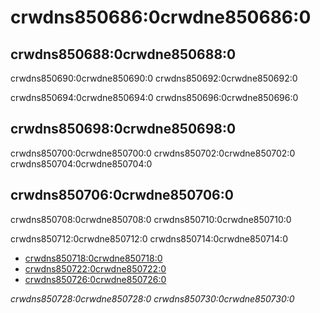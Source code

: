 # crwdns850686:0crwdne850686:0

## crwdns850688:0crwdne850688:0

crwdns850690:0crwdne850690:0 crwdns850692:0crwdne850692:0

crwdns850694:0crwdne850694:0 crwdns850696:0crwdne850696:0


## crwdns850698:0crwdne850698:0

crwdns850700:0crwdne850700:0 crwdns850702:0crwdne850702:0 crwdns850704:0crwdne850704:0


## crwdns850706:0crwdne850706:0

crwdns850708:0crwdne850708:0 crwdns850710:0crwdne850710:0


crwdns850712:0crwdne850712:0 crwdns850714:0crwdne850714:0

* [crwdns850718:0crwdne850718:0](crwdns850716:0crwdne850716:0)
* [crwdns850722:0crwdne850722:0](crwdns850720:0crwdne850720:0)
* [crwdns850726:0crwdne850726:0](crwdns850724:0crwdne850724:0)

*crwdns850728:0crwdne850728:0 crwdns850730:0crwdne850730:0*

